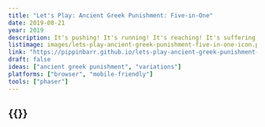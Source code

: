```yaml
---
title: "Let's Play: Ancient Greek Punishment: Five-in-One"
date: 2019-08-21
year: 2019
description: It's pushing! It's running! It's reaching! It's suffering! It's five ancient greek punishments for the effort of one! It's everything!
listimage: images/lets-play-ancient-greek-punishment-five-in-one-icon.png
link: "https://pippinbarr.github.io/lets-play-ancient-greek-punishment-five-in-one/info/"
draft: false
ideas: ["ancient greek punishment", "variations"]
platforms: ["browser", "mobile-friendly"]
tools: ["phaser"]
---
```


## {{<param title >}}
